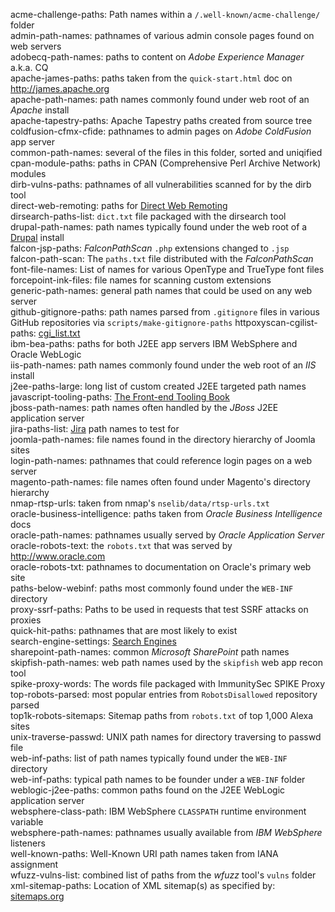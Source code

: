 acme-challenge-paths: Path names within a `/.well-known/acme-challenge/` folder  
admin-path-names: pathnames of various admin console pages found on web servers  
adobecq-path-names: paths to content on _Adobe Experience Manager_ a.k.a. CQ  
apache-james-paths: paths taken from the `quick-start.html` doc on <http://james.apache.org>  
apache-path-names: path names commonly found under web root of an _Apache_ install  
apache-tapestry-paths: Apache Tapestry paths created from source tree  
coldfusion-cfmx-cfide: pathnames to admin pages on _Adobe ColdFusion_ app server  
common-path-names: several of the files in this folder, sorted and uniqified  
cpan-module-paths: paths in CPAN (Comprehensive Perl Archive Network) modules  
dirb-vulns-paths: pathnames of all vulnerabilities scanned for by the dirb tool  
direct-web-remoting: paths for [Direct Web Remoting](http://directwebremoting.org "DWR is Easy AJAX for Java")  
dirsearch-paths-list: `dict.txt` file packaged with the dirsearch tool  
drupal-path-names: path names typically found under the web root of a [Drupal](https://www.drupal.org "Open Source CMS") install  
falcon-jsp-paths: _FalconPathScan_ `.php` extensions changed to `.jsp`  
falcon-path-scan: The `paths.txt` file distributed with the _FalconPathScan_  
font-file-names: List of names for various OpenType and TrueType font files  
forcepoint-ink-files: file names for scanning custom extensions  
generic-path-names: general path names that could be used on any web server  
github-gitignore-paths: path names parsed from `.gitignore` files in various GitHub repositories via `scripts/make-gitignore-paths`
httpoxyscan-cgilist-paths: [cgi_list.txt](https://github.com/1N3/HTTPoxyScan "HTTPoxyScan")  
ibm-bea-paths: paths for both J2EE app servers IBM WebSphere and Oracle WebLogic  
iis-path-names: path names commonly found under the web root of an _IIS_ install  
j2ee-paths-large: long list of custom created J2EE targeted path names  
javascript-tooling-paths: [The Front-end Tooling Book](http://tooling.github.io/book-of-modern-frontend-tooling)  
jboss-path-names: path names often handled by the _JBoss_ J2EE application server  
jira-paths-list: [Jira](https://www.atlassian.com/software/jira) path names to test for  
joomla-path-names: file names found in the directory hierarchy of Joomla sites  
login-path-names: pathnames that could reference login pages on a web server  
magento-path-names:  file names often found under Magento's directory hierarchy  
nmap-rtsp-urls: taken from nmap's `nselib/data/rtsp-urls.txt`  
oracle-business-intelligence: paths taken from _Oracle Business Intelligence_ docs  
oracle-path-names: pathnames usually served by _Oracle Application Server_  
oracle-robots-text: the `robots.txt` that was served by <http://www.oracle.com>  
oracle-robots-txt: pathnames to documentation on Oracle's primary web site  
paths-below-webinf: paths most commonly found under the `WEB-INF` directory  
proxy-ssrf-paths: Paths to be used in requests that test SSRF attacks on proxies  
quick-hit-paths: pathnames that are most likely to exist  
search-engine-settings: [Search Engines](https://github.com/philc/vimium/wiki/Search-Engines)  
sharepoint-path-names: common _Microsoft SharePoint_ path names  
skipfish-path-names: web path names used by the `skipfish` web app recon tool  
spike-proxy-words: The words file packaged with ImmunitySec SPIKE Proxy  
top-robots-parsed: most popular entries from `RobotsDisallowed` repository parsed  
top1k-robots-sitemaps: Sitemap paths from `robots.txt` of top 1,000 Alexa sites  
unix-traverse-passwd: UNIX path names for directory traversing to passwd file  
web-inf-paths: list of path names typically found under the `WEB-INF` directory  
web-inf-paths: typical path names to be founder under a `WEB-INF` folder  
weblogic-j2ee-paths: common paths found on the J2EE WebLogic application server  
websphere-class-path: IBM WebSphere `CLASSPATH` runtime environment variable  
websphere-path-names: pathnames usually available from _IBM WebSphere_ listeners  
well-known-paths: Well-Known URI path names taken from IANA assignment  
wfuzz-vulns-list: combined list of paths from the _wfuzz_ tool's `vulns` folder  
xml-sitemap-paths: Location of XML sitemap(s) as specified by: [sitemaps.org](https://www.sitemaps.org)  
